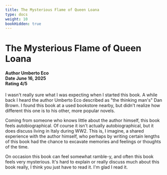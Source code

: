 ```yaml
---
title: The Mysterious Flame of Queen Loana
type: docs
weight: 10
bookHidden: true
---
```


# **The Mysterious Flame of Queen Loana**

<h4>Author <span class="book_header">Umberto Eco</span></br>Date <span class="book_header">June 16, 2025</span></br>Rating <span class="book_header">4/5</span></h4>

I wasn't really sure what I was expecting when I started this book. A while back I heard the author Umberto Eco described as "the thinking man's" Dan Brown. I found this book at a used bookstore nearby, but didn't realize how different this one is to his other, more popular novels.

Coming from someone who knows little about the author himself, this book feels autobiographical. Of course it isn't actually autobiographical, but it does discuss living in Italy during WW2. This is, I imagine, a shared experience with the author himself, who perhaps by writing certain lengths of this book had the chance to excavate memories and feelings or thoughts of the time.

On occasion this book can feel somewhat ramble-y, and often this book feels very mysterious. It's hard to explain or really discuss much about this book really, I think you just have to read it. I'm glad I read it.
